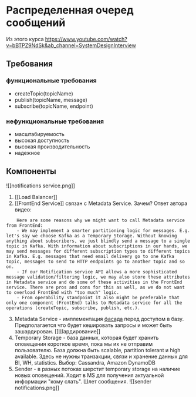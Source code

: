# Распределенная очеред сообщений
Из этого курса https://www.youtube.com/watch?v=bBTPZ9NdSk&ab_channel=SystemDesignInterview

## Требования
### функциональные требования
 - createTopic(topicName)
 - publish(topicName, message)
 - subscribe(topicName, endpoint)

### нефункциональные требования
 - масштабируемость
 - высокая доступность
 - высокая производительность
 - надежное

## Компоненты
![[notifications service.png]]
1. [[Load Balancer]]
2. [[FrontEnd Service]] связан с Metadata Service. Зачем? Ответ автора видео: 
```
	Here are some reasons why we might want to call Metadata service from FrontEnd:
	- We may implement a smarter partitioning logic for messages. E.g. let's say we choose Kafka as a Temporary Storage. Without knowing anything about subscribers, we just blindly send a message to a single topic in Kafka. With information about subscriptions in our hands, we may send messages for different subscription types to different topics in Kafka. E.g. messages that need email delivery go to one Kafka topic, messages to send to HTTP endpoints go to another topic and so on.
	- If our Notification service API allows a more sophisticated message validation/filtering logic, we may also store these attributes in Metadata service and do some of these activities in the FrontEnd service. There are pros and cons for this as well, as we do not want to overload FrontEnd with "too much" logic. 
	- From operability standpoint it also might be preferable that only one component (FrontEnd) talks to Metadata service for all the operations (createTopic, subscribe, publish, etc.).
```
3.  Metadata Service - имплементация [фасада](Ambassador.md) перед доступом в базу. Предполагается что будет кешировать запросы и может быть зашардирован. [[Шардирование]]
4.  Temporary Storage - база данных, которая будет хранить оповещения короткое время, пока мы их не отправим пользователю. База должна быть scalable, partition tolerant и high available. Здесь не нужны транзакции, связи и хранение данных для BI, WH, statistics. Выбор: Cassandra, Amazon DynamoDB
5.  Sender - в разных потоках шерстит temporary storage на наличие новых оповещений. Ходит в MS для получения актуальной информации "кому слать". Шлет сообщения.
![[sender notifications.png]]


